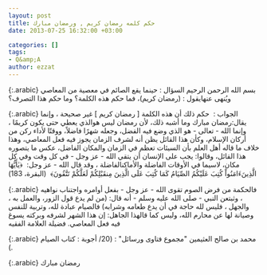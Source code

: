 ```yaml
---
layout: post
title: حكم كلمه رمضان كريم , ورمضان مبارك
date: 2013-07-25 16:32:00 +03:00

categories: []
tags:
- Q&amp;A
author: ezzat
---
```


{:.arabic}
بسم الله الرحمن الرحيم
السؤال :
حينما يقع الصائم في معصية من المعاصي ويُنهى عنهايقول
: (رمضان كريم)،
فما حكم هذه الكلمة؟
وما حكم هذا التصرف؟

{:.arabic}
الجواب :
 حكم ذلك أن هذه الكلمة [ رمضان كريم ] غير صحيحة ، وإنما يقال:رمضان مبارك
وما أشبه ذلك، لأن رمضان ليس هوالذي يعطي حتى يكون كريمًا ، وإنما الله - تعالى - هو الذي وضع فيه الفضل، وجعله شهرًا فاضلاً، ووقتًا لأداء ركن من أركان الإسلام، وكأن هذا القائل يظن أنه لشرف الزمان يجوز فيه فعل المعاصي، وهذا خلاف ما قاله أهل العلم بأن السيئات تعظم في الزمان والمكان الفاضل، عكس ما يتصوره هذا القائل، وقالوا: يجب على الإنسان أن يتقي الله - عز وجل - في كل وقت وفي كل مكان، لاسيما في الأوقات الفاضلة والأماكنالفاضلة ، وقد قال الله - عز وجل:
 ﴿يٰأَيُّهَا الَّذِينَءَامَنُواْ كُتِبَ عَلَيْكُمُ الصِّيَامُ كَمَا كُتِبَ عَلَى الَّذِينَ مِنقَبْلِكُمْ لَعَلَّكُمْ تَتَّقُونَ﴾
 (البقرة، 183)

{:.arabic}
فالحكمة من فرض الصوم تقوى الله - عز وجل - بفعل أوامره واجتناب نواهيه ، وثبتعن النبي - صلى الله عليه وسلم - أنه قال: (من لم يدع قول الزور، والعمل به ، والجهل ، فليس لله حاجة في أن يدع طعامه وشرابه) فالصيام عبادة لله، وتربية للنفس وصيانة لها عن محارم الله، وليس كما قالهذا الجاهل: إن هذا الشهر لشرفه وبركته يسوغ فيه فعل المعاصي.
فضيلة العلامة الفقيه


{:.arabic}
محمد بن صالح العثيمين
"مجموع فتاوى ورسائل"
: (20/ أجوبة : كتاب الصيام ).

{:.arabic}
رمضان مبارك
